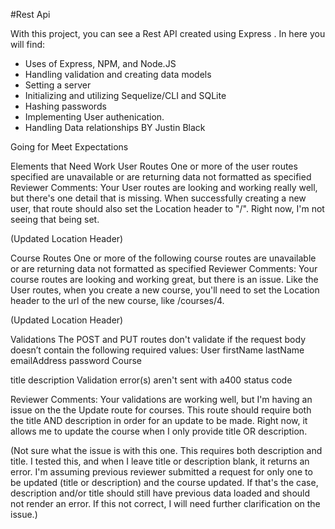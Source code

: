 #Rest Api

With this project, you can see a Rest API created using Express . In here you will find:

- Uses of Express, NPM, and Node.JS
- Handling validation and creating data models 
- Setting a server
- Initializing and utilizing Sequelize/CLI and SQLite
- Hashing passwords
- Implementing User authenication. 
- Handling Data relationships
BY Justin Black

Going for Meet Expectations

Elements that Need Work
User Routes
One or more of the user routes specified are unavailable or are returning data not formatted as specified
Reviewer Comments:
Your User routes are looking and working really well, but there's one detail that is missing. When successfully creating a new user, that route should also set the Location header to "/". Right now, I'm not seeing that being set.

(Updated Location Header)



Course Routes
One or more of the following course routes are unavailable or are returning data not formatted as specified
Reviewer Comments:
Your course routes are looking and working great, but there is an issue. Like the User routes, when you create a new course, you'll need to set the Location header to the url of the new course, like /courses/4.

(Updated Location Header)


Validations
The POST and PUT routes don't validate if the request body doesn’t contain the following required values:
User
firstName
lastName
emailAddress
password
Course

title
description
Validation error(s) aren't sent with a400 status code

Reviewer Comments:
Your validations are working well, but I'm having an issue on the the Update route for courses. This route should require both the title AND description in order for an update to be made. Right now, it allows me to update the course when I only provide title OR description.

(Not sure what the issue is with this one. This requires both description and title. I tested this, and when I leave title or description blank, it returns an error. I'm assuming previous reviewer submitted a request for only one to be updated (title or description) and the course updated. If that's the case, description and/or title should still have previous data loaded and should not render an error. If this not correct, I will need further clarification on the issue.)
